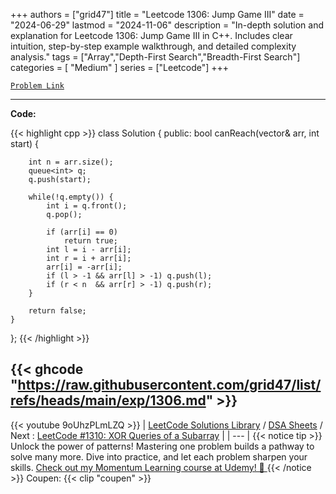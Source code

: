 
+++
authors = ["grid47"]
title = "Leetcode 1306: Jump Game III"
date = "2024-06-29"
lastmod = "2024-11-06"
description = "In-depth solution and explanation for Leetcode 1306: Jump Game III in C++. Includes clear intuition, step-by-step example walkthrough, and detailed complexity analysis."
tags = ["Array","Depth-First Search","Breadth-First Search"]
categories = [
    "Medium"
]
series = ["Leetcode"]
+++



[`Problem Link`](https://leetcode.com/problems/jump-game-iii/description/)

---
**Code:**

{{< highlight cpp >}}
class Solution {
public:
    bool canReach(vector<int>& arr, int start) {
        
        int n = arr.size();
        queue<int> q;
        q.push(start);

        while(!q.empty()) {
            int i = q.front();
            q.pop();

            if (arr[i] == 0)
                return true;
            int l = i - arr[i];
            int r = i + arr[i];
            arr[i] = -arr[i];
            if (l > -1 && arr[l] > -1) q.push(l);
            if (r < n  && arr[r] > -1) q.push(r);
        }
        
        return false;
    }
};
{{< /highlight >}}

{{< ghcode "https://raw.githubusercontent.com/grid47/list/refs/heads/main/exp/1306.md" >}}
---
{{< youtube 9oUhzPLmLZQ >}}
| [LeetCode Solutions Library](https://grid47.xyz/leetcode/) / [DSA Sheets](https://grid47.xyz/sheets/) / Next : [LeetCode #1310: XOR Queries of a Subarray](https://grid47.xyz/posts/leetcode-1310-xor-queries-of-a-subarray-solution/) |
| --- |
{{< notice tip >}}
Unlock the power of patterns! Mastering one problem builds a pathway to solve many more. Dive into practice, and let each problem sharpen your skills. [Check out my Momentum Learning course at Udemy! 🚀 ](https://www.udemy.com/course/algorithms-and-data-structures-in-cpp/)
{{< /notice >}}
Coupen: {{< clip "coupen" >}}
